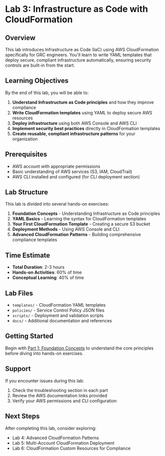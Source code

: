 # Lab 3: Infrastructure as Code with CloudFormation

## Overview

This lab introduces Infrastructure as Code (IaC) using AWS CloudFormation specifically for GRC engineers. You'll learn to write YAML templates that deploy secure, compliant infrastructure automatically, ensuring security controls are built-in from the start.

## Learning Objectives

By the end of this lab, you will be able to:

1. **Understand Infrastructure as Code principles** and how they improve compliance
2. **Write CloudFormation templates** using YAML to deploy secure AWS resources
3. **Deploy infrastructure** using both AWS Console and AWS CLI
4. **Implement security best practices** directly in CloudFormation templates
5. **Create reusable, compliant infrastructure patterns** for your organization

## Prerequisites

- AWS account with appropriate permissions
- Basic understanding of AWS services (S3, IAM, CloudTrail)
- AWS CLI installed and configured (for CLI deployment section)

## Lab Structure

This lab is divided into several hands-on exercises:

1. **Foundation Concepts** - Understanding Infrastructure as Code principles
2. **YAML Basics** - Learning the syntax for CloudFormation templates
3. **Your First CloudFormation Template** - Creating a secure S3 bucket
4. **Deployment Methods** - Using AWS Console and CLI
5. **Advanced CloudFormation Patterns** - Building comprehensive compliance templates

## Time Estimate

- **Total Duration**: 2-3 hours
- **Hands-on Activities**: 60% of time
- **Conceptual Learning**: 40% of time

## Lab Files

- `templates/` - CloudFormation YAML templates
- `policies/` - Service Control Policy JSON files
- `scripts/` - Deployment and validation scripts
- `docs/` - Additional documentation and references

## Getting Started

Begin with [Part 1: Foundation Concepts](./part-1-foundation.md) to understand the core principles before diving into hands-on exercises.

## Support

If you encounter issues during this lab:
1. Check the troubleshooting section in each part
2. Review the AWS documentation links provided
3. Verify your AWS permissions and CLI configuration

## Next Steps

After completing this lab, consider exploring:
- Lab 4: Advanced CloudFormation Patterns
- Lab 5: Multi-Account CloudFormation Deployment
- Lab 6: CloudFormation Custom Resources for Compliance
